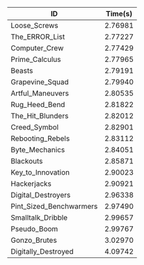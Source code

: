 |ID|Time(s)|
|-|-|
|Loose_Screws|2.76981|
|The_ERROR_List|2.77227|
|Computer_Crew|2.77429|
|Prime_Calculus|2.77965|
|Beasts|2.79191|
|Grapevine_Squad|2.79940|
|Artful_Maneuvers|2.80535|
|Rug_Heed_Bend|2.81822|
|The_Hit_Blunders|2.82012|
|Creed_Symbol|2.82901|
|Rebooting_Rebels|2.83112|
|Byte_Mechanics|2.84051|
|Blackouts|2.85871|
|Key_to_Innovation|2.90023|
|Hackerjacks|2.90921|
|Digital_Destroyers|2.96338|
|Pint_Sized_Benchwarmers|2.97490|
|Smalltalk_Dribble|2.99657|
|Pseudo_Boom|2.99767|
|Gonzo_Brutes|3.02970|
|Digitally_Destroyed|4.09742|
